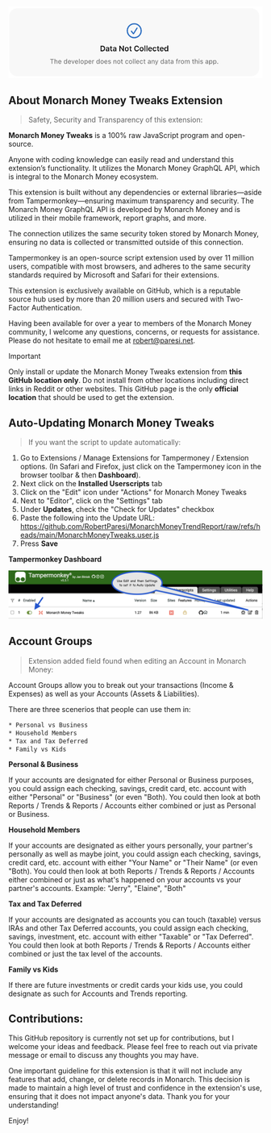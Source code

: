 
![Settings](/images/MM_SettingsDeveloper.png)

## About Monarch Money Tweaks Extension
> Safety, Security and Transparency of this extension:

**Monarch Money Tweaks** is a 100% raw JavaScript program and open-source.   

Anyone with coding knowledge can easily read and understand this extension’s functionality. It utilizes the Monarch Money GraphQL API, which is integral to the Monarch Money ecosystem. 

This extension is built without any dependencies or external libraries—aside from Tampermonkey—ensuring maximum transparency and security. The Monarch Money GraphQL API is developed by Monarch Money and is utilized in their mobile framework, report graphs, and more.

The connection utilizes the same security token stored by Monarch Money, ensuring no data is collected or transmitted outside of this connection. 

Tampermonkey is an open-source script extension used by over 11 million users, compatible with most browsers, and adheres to the same security standards required by Microsoft and Safari for their extensions. 

This extension is exclusively available on GitHub, which is a reputable source hub used by more than 20 million users and secured with Two-Factor Authentication. 

Having been available for over a year to members of the Monarch Money community, I welcome any questions, concerns, or requests for assistance. Please do not hesitate to email me at robert@paresi.net.


> [!IMPORTANT]
> Only install or update the Monarch Money Tweaks extension from **this GitHub location only**. Do not install from other locations including direct links in Reddit or other websites.  This GitHub page is the only **official location** that should be used to get the extension.

## Auto-Updating Monarch Money Tweaks
> If you want the script to update automatically:

1. Go to Extensions / Manage Extensions for Tampermoney / Extension options. (In Safari and Firefox, just click on the Tampermoney icon in the browser toolbar & then **Dashboard**).
2. Next click on the **Installed Userscripts** tab
3. Click on the "Edit" icon under "Actions" for Monarch Money Tweaks
4. Next to "Editor", click on the "Settings" tab
5. Under **Updates**, check the "Check for Updates" checkbox
6. Paste the following into the Update URL: https://github.com/RobertParesi/MonarchMoneyTrendReport/raw/refs/heads/main/MonarchMoneyTweaks.user.js
7. Press **Save**

**Tampermonkey Dashboard**

![Settings](/images/MM_Chrome1.png)


## Account Groups 
> Extension added field found when editing an Account in Monarch Money:

Account Groups allow you to break out your transactions (Income & Expenses) as well as your Accounts (Assets & Liabilities).

There are three scenerios that people can use them in:

    * Personal vs Business
    * Household Members
    * Tax and Tax Deferred
    * Family vs Kids
    

**Personal & Business**

If your accounts are designated for either Personal or Business purposes, you could assign each checking, savings, credit card, etc. account with either "Personal" or "Business" (or even "Both).  You could then look at both Reports / Trends & Reports / Accounts either combined or just as Personal or Business.

**Household Members**

If your accounts are designated as either yours personally, your partner's personally as well as maybe joint, you could assign each checking, savings, credit card, etc. account with either "Your Name" or "Their Name" (or even "Both). You could then look at both Reports / Trends & Reports / Accounts either combined or just as what's happened on your accounts vs your partner's accounts.  Example:  "Jerry", "Elaine", "Both"

**Tax and Tax Deferred**

If your accounts are designated as accounts you can touch (taxable) versus IRAs and other Tax Deferred accounts, you could assign each checking, savings, investment, etc. account with either "Taxable" or "Tax Deferred". You could then look at both Reports / Trends & Reports / Accounts either combined or just the tax level of the accounts.

**Family vs Kids**

If there are future investments or credit cards your kids use, you could designate as such for Accounts and Trends reporting.

## Contributions:

This GitHub repository is currently not set up for contributions, but I welcome your ideas and feedback. Please feel free to reach out via private message or email to discuss any thoughts you may have.

One important guideline for this extension is that it will not include any features that add, change, or delete records in Monarch. This decision is made to maintain a high level of trust and confidence in the extension's use, ensuring that it does not impact anyone's data. Thank you for your understanding!

Enjoy!
